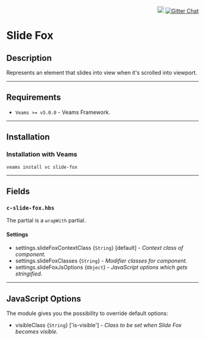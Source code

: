 <p align="right">
<a href="https://badge.fury.io/js/veams-component-slide-fox"><img src="https://badge.fury.io/js/veams-component-slide-fox.svg" alt="npm version" height="18"></a>
    <a href="https://gitter.im/Sebastian-Fitzner/Veams?utm_source=badge&utm_medium=badge&utm_campaign=pr-badge"><img src="https://badges.gitter.im/Sebastian-Fitzner/Veams.svg" alt="Gitter Chat" /></a>
</p>

# Slide Fox

## Description

Represents an element that slides into view when it's scrolled into viewport.

-----------

## Requirements
- `Veams >= v5.0.0` - Veams Framework.

-----------

## Installation

### Installation with Veams

`veams install vc slide-fox`

-----------

## Fields

### `c-slide-fox.hbs`

The partial is a `wrapWith` partial.

#### Settings
- settings.slideFoxContextClass {`String`} [default] - _Context class of component._
- settings.slideFoxClasses {`String`} - _Modifier classes for component._
- settings.slideFoxJsOptions {`Object`} - _JavaScript options which gets stringified._

-------------

## JavaScript Options

The module gives you the possibility to override default options:

- visibleClass {`String`} ['is-visible'] - _Class to be set when Slide Fox becomes visible._